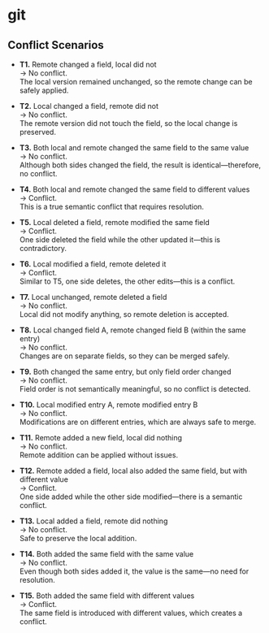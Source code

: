 # git

## Conflict Scenarios
- **T1.** Remote changed a field, local did not  
  → No conflict.  
  The local version remained unchanged, so the remote change can be safely applied.


- **T2.** Local changed a field, remote did not  
  → No conflict.  
  The remote version did not touch the field, so the local change is preserved.


- **T3.** Both local and remote changed the same field to the same value  
  → No conflict.  
  Although both sides changed the field, the result is identical—therefore, no conflict.


- **T4.** Both local and remote changed the same field to different values  
  → Conflict.  
  This is a true semantic conflict that requires resolution.


- **T5.** Local deleted a field, remote modified the same field  
  → Conflict.  
  One side deleted the field while the other updated it—this is contradictory.


- **T6.** Local modified a field, remote deleted it  
  → Conflict.  
  Similar to T5, one side deletes, the other edits—this is a conflict.


- **T7.** Local unchanged, remote deleted a field  
  → No conflict.  
  Local did not modify anything, so remote deletion is accepted.


- **T8.** Local changed field A, remote changed field B (within the same entry)  
  → No conflict.  
  Changes are on separate fields, so they can be merged safely.


- **T9.** Both changed the same entry, but only field order changed  
  → No conflict.  
  Field order is not semantically meaningful, so no conflict is detected.

- **T10.** Local modified entry A, remote modified entry B  
  → No conflict.  
  Modifications are on different entries, which are always safe to merge.


- **T11.** Remote added a new field, local did nothing  
  → No conflict.  
  Remote addition can be applied without issues.


- **T12.** Remote added a field, local also added the same field, but with different value  
  → Conflict.  
  One side added while the other side modified—there is a semantic conflict.


- **T13.** Local added a field, remote did nothing  
  → No conflict.  
  Safe to preserve the local addition.


- **T14.** Both added the same field with the same value  
  → No conflict.  
  Even though both sides added it, the value is the same—no need for resolution.


- **T15.** Both added the same field with different values  
  → Conflict.  
  The same field is introduced with different values, which creates a conflict.

